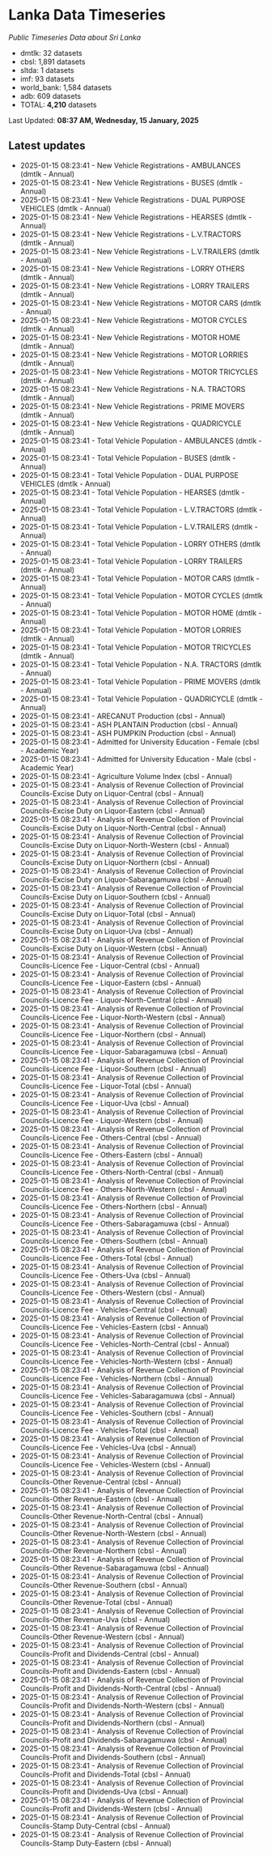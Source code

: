# Lanka Data Timeseries
*Public Timeseries Data about Sri Lanka*

* dmtlk: 32 datasets
* cbsl: 1,891 datasets
* sltda: 1 datasets
* imf: 93 datasets
* world_bank: 1,584 datasets
* adb: 609 datasets
* TOTAL: **4,210** datasets

Last Updated: **08:37 AM, Wednesday, 15 January, 2025**

## Latest updates

* 2025-01-15 08:23:41 - New Vehicle Registrations - AMBULANCES (dmtlk - Annual)
* 2025-01-15 08:23:41 - New Vehicle Registrations - BUSES (dmtlk - Annual)
* 2025-01-15 08:23:41 - New Vehicle Registrations - DUAL PURPOSE VEHICLES (dmtlk - Annual)
* 2025-01-15 08:23:41 - New Vehicle Registrations - HEARSES (dmtlk - Annual)
* 2025-01-15 08:23:41 - New Vehicle Registrations - L.V.TRACTORS (dmtlk - Annual)
* 2025-01-15 08:23:41 - New Vehicle Registrations - L.V.TRAILERS (dmtlk - Annual)
* 2025-01-15 08:23:41 - New Vehicle Registrations - LORRY OTHERS (dmtlk - Annual)
* 2025-01-15 08:23:41 - New Vehicle Registrations - LORRY TRAILERS (dmtlk - Annual)
* 2025-01-15 08:23:41 - New Vehicle Registrations - MOTOR CARS (dmtlk - Annual)
* 2025-01-15 08:23:41 - New Vehicle Registrations - MOTOR CYCLES (dmtlk - Annual)
* 2025-01-15 08:23:41 - New Vehicle Registrations - MOTOR HOME (dmtlk - Annual)
* 2025-01-15 08:23:41 - New Vehicle Registrations - MOTOR LORRIES (dmtlk - Annual)
* 2025-01-15 08:23:41 - New Vehicle Registrations - MOTOR TRICYCLES (dmtlk - Annual)
* 2025-01-15 08:23:41 - New Vehicle Registrations - N.A. TRACTORS (dmtlk - Annual)
* 2025-01-15 08:23:41 - New Vehicle Registrations - PRIME MOVERS (dmtlk - Annual)
* 2025-01-15 08:23:41 - New Vehicle Registrations - QUADRICYCLE (dmtlk - Annual)
* 2025-01-15 08:23:41 - Total Vehicle Population - AMBULANCES (dmtlk - Annual)
* 2025-01-15 08:23:41 - Total Vehicle Population - BUSES (dmtlk - Annual)
* 2025-01-15 08:23:41 - Total Vehicle Population - DUAL PURPOSE VEHICLES (dmtlk - Annual)
* 2025-01-15 08:23:41 - Total Vehicle Population - HEARSES (dmtlk - Annual)
* 2025-01-15 08:23:41 - Total Vehicle Population - L.V.TRACTORS (dmtlk - Annual)
* 2025-01-15 08:23:41 - Total Vehicle Population - L.V.TRAILERS (dmtlk - Annual)
* 2025-01-15 08:23:41 - Total Vehicle Population - LORRY OTHERS (dmtlk - Annual)
* 2025-01-15 08:23:41 - Total Vehicle Population - LORRY TRAILERS (dmtlk - Annual)
* 2025-01-15 08:23:41 - Total Vehicle Population - MOTOR CARS (dmtlk - Annual)
* 2025-01-15 08:23:41 - Total Vehicle Population - MOTOR CYCLES (dmtlk - Annual)
* 2025-01-15 08:23:41 - Total Vehicle Population - MOTOR HOME (dmtlk - Annual)
* 2025-01-15 08:23:41 - Total Vehicle Population - MOTOR LORRIES (dmtlk - Annual)
* 2025-01-15 08:23:41 - Total Vehicle Population - MOTOR TRICYCLES (dmtlk - Annual)
* 2025-01-15 08:23:41 - Total Vehicle Population - N.A. TRACTORS (dmtlk - Annual)
* 2025-01-15 08:23:41 - Total Vehicle Population - PRIME MOVERS (dmtlk - Annual)
* 2025-01-15 08:23:41 - Total Vehicle Population - QUADRICYCLE (dmtlk - Annual)
* 2025-01-15 08:23:41 - ARECANUT Production (cbsl - Annual)
* 2025-01-15 08:23:41 - ASH PLANTAIN Production (cbsl - Annual)
* 2025-01-15 08:23:41 - ASH PUMPKIN Production (cbsl - Annual)
* 2025-01-15 08:23:41 - Admitted for University Education - Female (cbsl - Academic Year)
* 2025-01-15 08:23:41 - Admitted for University Education - Male (cbsl - Academic Year)
* 2025-01-15 08:23:41 - Agriculture Volume Index (cbsl - Annual)
* 2025-01-15 08:23:41 - Analysis of Revenue Collection of Provincial Councils-Excise Duty on Liquor-Central (cbsl - Annual)
* 2025-01-15 08:23:41 - Analysis of Revenue Collection of Provincial Councils-Excise Duty on Liquor-Eastern (cbsl - Annual)
* 2025-01-15 08:23:41 - Analysis of Revenue Collection of Provincial Councils-Excise Duty on Liquor-North-Central (cbsl - Annual)
* 2025-01-15 08:23:41 - Analysis of Revenue Collection of Provincial Councils-Excise Duty on Liquor-North-Western (cbsl - Annual)
* 2025-01-15 08:23:41 - Analysis of Revenue Collection of Provincial Councils-Excise Duty on Liquor-Northern (cbsl - Annual)
* 2025-01-15 08:23:41 - Analysis of Revenue Collection of Provincial Councils-Excise Duty on Liquor-Sabaragamuwa (cbsl - Annual)
* 2025-01-15 08:23:41 - Analysis of Revenue Collection of Provincial Councils-Excise Duty on Liquor-Southern (cbsl - Annual)
* 2025-01-15 08:23:41 - Analysis of Revenue Collection of Provincial Councils-Excise Duty on Liquor-Total (cbsl - Annual)
* 2025-01-15 08:23:41 - Analysis of Revenue Collection of Provincial Councils-Excise Duty on Liquor-Uva (cbsl - Annual)
* 2025-01-15 08:23:41 - Analysis of Revenue Collection of Provincial Councils-Excise Duty on Liquor-Western (cbsl - Annual)
* 2025-01-15 08:23:41 - Analysis of Revenue Collection of Provincial Councils-Licence Fee - Liquor-Central (cbsl - Annual)
* 2025-01-15 08:23:41 - Analysis of Revenue Collection of Provincial Councils-Licence Fee - Liquor-Eastern (cbsl - Annual)
* 2025-01-15 08:23:41 - Analysis of Revenue Collection of Provincial Councils-Licence Fee - Liquor-North-Central (cbsl - Annual)
* 2025-01-15 08:23:41 - Analysis of Revenue Collection of Provincial Councils-Licence Fee - Liquor-North-Western (cbsl - Annual)
* 2025-01-15 08:23:41 - Analysis of Revenue Collection of Provincial Councils-Licence Fee - Liquor-Northern (cbsl - Annual)
* 2025-01-15 08:23:41 - Analysis of Revenue Collection of Provincial Councils-Licence Fee - Liquor-Sabaragamuwa (cbsl - Annual)
* 2025-01-15 08:23:41 - Analysis of Revenue Collection of Provincial Councils-Licence Fee - Liquor-Southern (cbsl - Annual)
* 2025-01-15 08:23:41 - Analysis of Revenue Collection of Provincial Councils-Licence Fee - Liquor-Total (cbsl - Annual)
* 2025-01-15 08:23:41 - Analysis of Revenue Collection of Provincial Councils-Licence Fee - Liquor-Uva (cbsl - Annual)
* 2025-01-15 08:23:41 - Analysis of Revenue Collection of Provincial Councils-Licence Fee - Liquor-Western (cbsl - Annual)
* 2025-01-15 08:23:41 - Analysis of Revenue Collection of Provincial Councils-Licence Fee - Others-Central (cbsl - Annual)
* 2025-01-15 08:23:41 - Analysis of Revenue Collection of Provincial Councils-Licence Fee - Others-Eastern (cbsl - Annual)
* 2025-01-15 08:23:41 - Analysis of Revenue Collection of Provincial Councils-Licence Fee - Others-North-Central (cbsl - Annual)
* 2025-01-15 08:23:41 - Analysis of Revenue Collection of Provincial Councils-Licence Fee - Others-North-Western (cbsl - Annual)
* 2025-01-15 08:23:41 - Analysis of Revenue Collection of Provincial Councils-Licence Fee - Others-Northern (cbsl - Annual)
* 2025-01-15 08:23:41 - Analysis of Revenue Collection of Provincial Councils-Licence Fee - Others-Sabaragamuwa (cbsl - Annual)
* 2025-01-15 08:23:41 - Analysis of Revenue Collection of Provincial Councils-Licence Fee - Others-Southern (cbsl - Annual)
* 2025-01-15 08:23:41 - Analysis of Revenue Collection of Provincial Councils-Licence Fee - Others-Total (cbsl - Annual)
* 2025-01-15 08:23:41 - Analysis of Revenue Collection of Provincial Councils-Licence Fee - Others-Uva (cbsl - Annual)
* 2025-01-15 08:23:41 - Analysis of Revenue Collection of Provincial Councils-Licence Fee - Others-Western (cbsl - Annual)
* 2025-01-15 08:23:41 - Analysis of Revenue Collection of Provincial Councils-Licence Fee - Vehicles-Central (cbsl - Annual)
* 2025-01-15 08:23:41 - Analysis of Revenue Collection of Provincial Councils-Licence Fee - Vehicles-Eastern (cbsl - Annual)
* 2025-01-15 08:23:41 - Analysis of Revenue Collection of Provincial Councils-Licence Fee - Vehicles-North-Central (cbsl - Annual)
* 2025-01-15 08:23:41 - Analysis of Revenue Collection of Provincial Councils-Licence Fee - Vehicles-North-Western (cbsl - Annual)
* 2025-01-15 08:23:41 - Analysis of Revenue Collection of Provincial Councils-Licence Fee - Vehicles-Northern (cbsl - Annual)
* 2025-01-15 08:23:41 - Analysis of Revenue Collection of Provincial Councils-Licence Fee - Vehicles-Sabaragamuwa (cbsl - Annual)
* 2025-01-15 08:23:41 - Analysis of Revenue Collection of Provincial Councils-Licence Fee - Vehicles-Southern (cbsl - Annual)
* 2025-01-15 08:23:41 - Analysis of Revenue Collection of Provincial Councils-Licence Fee - Vehicles-Total (cbsl - Annual)
* 2025-01-15 08:23:41 - Analysis of Revenue Collection of Provincial Councils-Licence Fee - Vehicles-Uva (cbsl - Annual)
* 2025-01-15 08:23:41 - Analysis of Revenue Collection of Provincial Councils-Licence Fee - Vehicles-Western (cbsl - Annual)
* 2025-01-15 08:23:41 - Analysis of Revenue Collection of Provincial Councils-Other Revenue-Central (cbsl - Annual)
* 2025-01-15 08:23:41 - Analysis of Revenue Collection of Provincial Councils-Other Revenue-Eastern (cbsl - Annual)
* 2025-01-15 08:23:41 - Analysis of Revenue Collection of Provincial Councils-Other Revenue-North-Central (cbsl - Annual)
* 2025-01-15 08:23:41 - Analysis of Revenue Collection of Provincial Councils-Other Revenue-North-Western (cbsl - Annual)
* 2025-01-15 08:23:41 - Analysis of Revenue Collection of Provincial Councils-Other Revenue-Northern (cbsl - Annual)
* 2025-01-15 08:23:41 - Analysis of Revenue Collection of Provincial Councils-Other Revenue-Sabaragamuwa (cbsl - Annual)
* 2025-01-15 08:23:41 - Analysis of Revenue Collection of Provincial Councils-Other Revenue-Southern (cbsl - Annual)
* 2025-01-15 08:23:41 - Analysis of Revenue Collection of Provincial Councils-Other Revenue-Total (cbsl - Annual)
* 2025-01-15 08:23:41 - Analysis of Revenue Collection of Provincial Councils-Other Revenue-Uva (cbsl - Annual)
* 2025-01-15 08:23:41 - Analysis of Revenue Collection of Provincial Councils-Other Revenue-Western (cbsl - Annual)
* 2025-01-15 08:23:41 - Analysis of Revenue Collection of Provincial Councils-Profit and Dividends-Central (cbsl - Annual)
* 2025-01-15 08:23:41 - Analysis of Revenue Collection of Provincial Councils-Profit and Dividends-Eastern (cbsl - Annual)
* 2025-01-15 08:23:41 - Analysis of Revenue Collection of Provincial Councils-Profit and Dividends-North-Central (cbsl - Annual)
* 2025-01-15 08:23:41 - Analysis of Revenue Collection of Provincial Councils-Profit and Dividends-North-Western (cbsl - Annual)
* 2025-01-15 08:23:41 - Analysis of Revenue Collection of Provincial Councils-Profit and Dividends-Northern (cbsl - Annual)
* 2025-01-15 08:23:41 - Analysis of Revenue Collection of Provincial Councils-Profit and Dividends-Sabaragamuwa (cbsl - Annual)
* 2025-01-15 08:23:41 - Analysis of Revenue Collection of Provincial Councils-Profit and Dividends-Southern (cbsl - Annual)
* 2025-01-15 08:23:41 - Analysis of Revenue Collection of Provincial Councils-Profit and Dividends-Total (cbsl - Annual)
* 2025-01-15 08:23:41 - Analysis of Revenue Collection of Provincial Councils-Profit and Dividends-Uva (cbsl - Annual)
* 2025-01-15 08:23:41 - Analysis of Revenue Collection of Provincial Councils-Profit and Dividends-Western (cbsl - Annual)
* 2025-01-15 08:23:41 - Analysis of Revenue Collection of Provincial Councils-Stamp Duty-Central (cbsl - Annual)
* 2025-01-15 08:23:41 - Analysis of Revenue Collection of Provincial Councils-Stamp Duty-Eastern (cbsl - Annual)